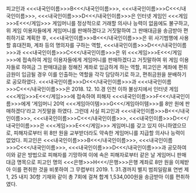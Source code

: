 피고인과 <<<내국인이름>>>B<<</내국인이름>>>, <<<내국인이름>>>C<<</내국인이름>>>, <<<내국인이름>>>D<<</내국인이름>>>은 인터넷 게임인 <<<게임>>>E<<</게임>>> 게임머니를 정상적으로 거래할 의사나 능력이 없음에도 불구하고, 위 게임 이용자들에게 게임머니를 판매하겠다고 거짓말하여 그 판매대금을 송금받아 편취하기로 계획한 후, <<<내국인이름>>>B<<</내국인이름>>>은 위 사기범행에 사용할 휴대전화, 계좌 등의 명의자를 구하는 역할, <<<내국인이름>>>D<<</내국인이름>>>과 <<<내국인이름>>>C<<</내국인이름>>>은 위 <<<게임>>>E<<</게임>>>에 접속하여 게임 이용자들에게 게임머니를 판매하겠다고 거짓말하여 위 게임 이용자들로 하여금 그 판매대금을 정해진 계좌로 입금하게 하는 역할, 피고인은 계좌에 편취금원이 입금될 경우 이를 인출하는 역할을 각각 담당하기로 하고, 편취금원을 분배하기로 공모하였다.
<<<내국인이름>>>D<<</내국인이름>>>과 <<<내국인이름>>>C<<</내국인이름>>>은 2018. 12. 10.경 인천 이하 불상지에서 인터넷 게임 <<<게임>>>E<<</게임>>>에 접속하여 피해자 <<<내국인이름>>>F<<</내국인이름>>>에게 ‘게임머니 20억 <<<게임아이템>>>G<<</게임아이템>>>를 8만 원에 판매하겠다'라고 거짓말을 하였다. 그런데 사실 피고인과 <<<내국인이름>>>B<<</내국인이름>>>, <<<내국인이름>>>C<<</내국인이름>>>, <<<내국인이름>>>D<<</내국인이름>>>은 <<<게임>>>E<<</게임>>> 게임머니를 갖고 있지 아니하였으므로, 피해자로부터 위 8만 원을 교부받더라도 약속한 게임머니를 지급할 의사나 능력이 없었다.
피고인은 <<<내국인이름>>>B<<</내국인이름>>>, <<<내국인이름>>>C<<</내국인이름>>>, <<<내국인이름>>>D<<</내국인이름>>>과 공모하여 이와 같은 방법으로 피해자를 기망하여 이에 속은 피해자로부터 같은 날 게임머니 판매대금 명목으로 피고인 명의 <<<은행>>>H<<</은행>>>은행 계좌로 8만 원을 이체받아 이를 편취한 것을 비롯하여 그 무렵부터 2019. 1. 31.경까지 별지 범죄일람표 연번 제1, 25 내지 30항 기재와 같이 총 7회에 걸쳐 합계 1,534,000원을 송금받아 이를 편취하였다.